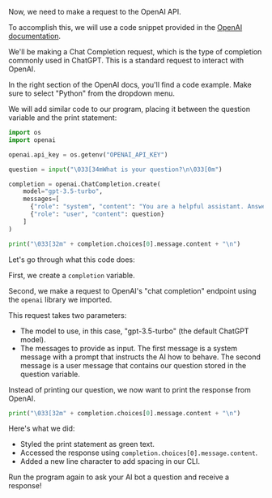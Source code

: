 Now, we need to make a request to the OpenAI API.

To accomplish this, we will use a code snippet provided in the [OpenAI documentation](https://platform.openai.com/docs/api-reference/chat/create?lang=python).

We'll be making a Chat Completion request, which is the type of completion commonly used in ChatGPT. This is a standard request to interact with OpenAI.

In the right section of the OpenAI docs, you'll find a code example. Make sure to select "Python" from the dropdown menu.

We will add similar code to our program, placing it between the question variable and the print statement:

```python
import os
import openai

openai.api_key = os.getenv("OPENAI_API_KEY")

question = input("\033[34mWhat is your question?\n\033[0m")

completion = openai.ChatCompletion.create(
    model="gpt-3.5-turbo",
    messages=[
      {"role": "system", "content": "You are a helpful assistant. Answer the given question."},
      {"role": "user", "content": question}
    ]
)

print("\033[32m" + completion.choices[0].message.content + "\n")
```
Let's go through what this code does:

First, we create a `completion` variable.

Second, we make a request to OpenAI's "chat completion" endpoint using the `openai` library we imported.

This request takes two parameters:

- The model to use, in this case, "gpt-3.5-turbo" (the default ChatGPT model).
- The messages to provide as input. The first message is a system message with a prompt that instructs the AI how to behave. The second message is a user message that contains our question stored in the question variable.

Instead of printing our question, we now want to print the response from OpenAI.

```python
print("\033[32m" + completion.choices[0].message.content + "\n")
```
Here's what we did:

- Styled the print statement as green text.
- Accessed the response using `completion.choices[0].message.content`.
- Added a new line character to add spacing in our CLI.

Run the program again to ask your AI bot a question and receive a response!
